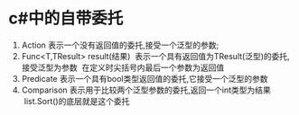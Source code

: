 # c#中的自带委托


1. Action<T> 表示一个没有返回值的委托,接受一个泛型的参数;
2. Func<T,TResult> result(结果)  表示一个具有返回值为TResult(泛型)的委托,接受泛型为参数  在定义时尖括号内最后一个参数为返回值
3. Predicate<T> 表示一个具有bool类型返回值的委托,它接受一个泛型的参数
4. Comparison<T> 表示用于比较两个泛型参数的委托,返回一个int类型为结果   list.Sort()的底层就是这个委托

